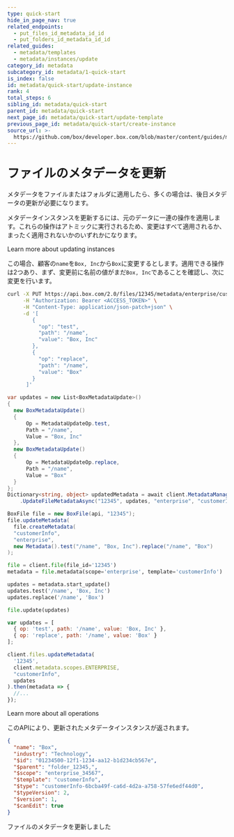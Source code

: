 ```yaml
---
type: quick-start
hide_in_page_nav: true
related_endpoints:
  - put_files_id_metadata_id_id
  - put_folders_id_metadata_id_id
related_guides:
  - metadata/templates
  - metadata/instances/update
category_id: metadata
subcategory_id: metadata/1-quick-start
is_index: false
id: metadata/quick-start/update-instance
rank: 4
total_steps: 6
sibling_id: metadata/quick-start
parent_id: metadata/quick-start
next_page_id: metadata/quick-start/update-template
previous_page_id: metadata/quick-start/create-instance
source_url: >-
  https://github.com/box/developer.box.com/blob/master/content/guides/metadata/1-quick-start/4-update-instance.md
---
```

# ファイルのメタデータを更新

メタデータをファイルまたはフォルダに適用したら、多くの場合は、後日メタデータの更新が必要になります。

メタデータインスタンスを更新するには、元のデータに一連の操作を適用します。これらの操作はアトミックに実行されるため、変更はすべて適用されるか、まったく適用されないかのいずれかになります。

<CTA to="g://metadata/instances/update">
Learn more about updating instances

</CTA>

この場合、顧客の`name`を`Box, Inc`から`Box`に変更するとします。適用できる操作は2つあり、まず、変更前に名前の値がまだ`Box, Inc`であることを確認し、次に変更を行います。

<!-- markdownlint-disable line-length -->

<Tabs>

<Tab title="cURL">

```sh
curl -X PUT https://api.box.com/2.0/files/12345/metadata/enterprise/customerInfo \
     -H "Authorization: Bearer <ACCESS_TOKEN>" \
     -H "Content-Type: application/json-patch+json" \
     -d '[
        {
          "op": "test",
          "path": "/name",
          "value": "Box, Inc"
        },
        {
          "op": "replace",
          "path": "/name",
          "value": "Box"
        }
      ]'
```

</Tab>
<Tab title='.NET'>

```c#
var updates = new List<BoxMetadataUpdate>()
{
  new BoxMetadataUpdate()
  {
      Op = MetadataUpdateOp.test,
      Path = "/name",
      Value = "Box, Inc"
  },
  new BoxMetadataUpdate()
  {
      Op = MetadataUpdateOp.replace,
      Path = "/name",
      Value = "Box"
  }
};
Dictionary<string, object> updatedMetadata = await client.MetadataManager
    .UpdateFileMetadataAsync("12345", updates, "enterprise", "customerInfo");
```

</Tab>
<Tab title='Java'>

```java
BoxFile file = new BoxFile(api, "12345");
file.updateMetadata(
  file.createMetadata(
  "customerInfo",
  "enterprise",
  new Metadata().test("/name", "Box, Inc").replace("/name", "Box")
);
```

</Tab>
<Tab title='Python'>

```py
file = client.file(file_id='12345')
metadata = file.metadata(scope='enterprise', template='customerInfo')

updates = metadata.start_update()
updates.test('/name', 'Box, Inc')
updates.replace('/name', 'Box') 

file.update(updates)
```

</Tab>
<Tab title='Node'>

```js
var updates = [
  { op: 'test', path: '/name', value: 'Box, Inc' },
  { op: 'replace', path: '/name', value: 'Box' }
];

client.files.updateMetadata(
  '12345', 
  client.metadata.scopes.ENTERPRISE, 
  "customerInfo", 
  updates
).then(metadata => {
  //...
});
```

</Tab>

</Tabs>

<CTA to="g://metadata/instances/update">
Learn more about all operations

</CTA>

このAPIにより、更新されたメタデータインスタンスが返されます。

```json
{
  "name": "Box",
  "industry": "Technology",
  "$id": "01234500-12f1-1234-aa12-b1d234cb567e",
  "$parent": "folder_12345,",
  "$scope": "enterprise_34567",
  "$template": "customerInfo",
  "$type": "customerInfo-6bcba49f-ca6d-4d2a-a758-57fe6edf44d0",
  "$typeVersion": 2,
  "$version": 1,
  "$canEdit": true
}
```

<!-- markdownlint-enable line-length -->

<Next>

ファイルのメタデータを更新しました

</Next>
